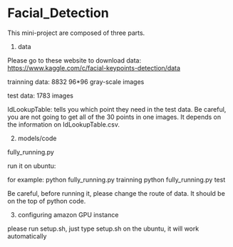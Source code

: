 # Facial_Detection



This mini-project are composed of three parts. 

1. data

Please go to these website to download data: 
https://www.kaggle.com/c/facial-keypoints-detection/data

trainning data: 8832 96*96 gray-scale images

test data: 1783 images 

IdLookupTable: tells you which point they need in the test data. 
Be careful, you are not going to get all of the 30 points in one images.
It depends on the information on IdLookupTable.csv. 

2. models/code

fully_running.py

run it on ubuntu:

for example:
python fully_running.py trainning
python fully_running.py test

Be careful, before running it, please change the route of data. It should be 
on the top of python code.

3. configuring amazon GPU instance

please run setup.sh, just type setup.sh on the ubuntu, it will work automatically



